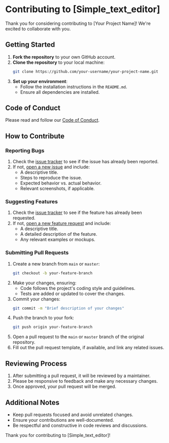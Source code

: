 # Contributing to [Simple_text_editor]

Thank you for considering contributing to [Your Project Name]! We're excited to collaborate with you.

## Getting Started

1. **Fork the repository** to your own GitHub account.
2. **Clone the repository** to your local machine:
    ```bash
    git clone https://github.com/your-username/your-project-name.git
    ```
3. **Set up your environment**:
    - Follow the installation instructions in the `README.md`.
    - Ensure all dependencies are installed.

## Code of Conduct

Please read and follow our [Code of Conduct](link-to-code-of-conduct.md).

## How to Contribute

### Reporting Bugs

1. Check the [issue tracker](link-to-issue-tracker) to see if the issue has already been reported.
2. If not, [open a new issue](link-to-new-issue) and include:
    - A descriptive title.
    - Steps to reproduce the issue.
    - Expected behavior vs. actual behavior.
    - Relevant screenshots, if applicable.

### Suggesting Features

1. Check the [issue tracker](link-to-issue-tracker) to see if the feature has already been requested.
2. If not, [open a new feature request](link-to-new-feature-request) and include:
    - A descriptive title.
    - A detailed description of the feature.
    - Any relevant examples or mockups.

### Submitting Pull Requests

1. Create a new branch from `main` or `master`:
    ```bash
    git checkout -b your-feature-branch
    ```
2. Make your changes, ensuring:
    - Code follows the project's coding style and guidelines.
    - Tests are added or updated to cover the changes.
3. Commit your changes:
    ```bash
    git commit -m "Brief description of your changes"
    ```
4. Push the branch to your fork:
    ```bash
    git push origin your-feature-branch
    ```
5. Open a pull request to the `main` or `master` branch of the original repository.
6. Fill out the pull request template, if available, and link any related issues.

## Reviewing Process

1. After submitting a pull request, it will be reviewed by a maintainer.
2. Please be responsive to feedback and make any necessary changes.
3. Once approved, your pull request will be merged.

## Additional Notes

- Keep pull requests focused and avoid unrelated changes.
- Ensure your contributions are well-documented.
- Be respectful and constructive in code reviews and discussions.

Thank you for contributing to [Simple_text_editor]!
